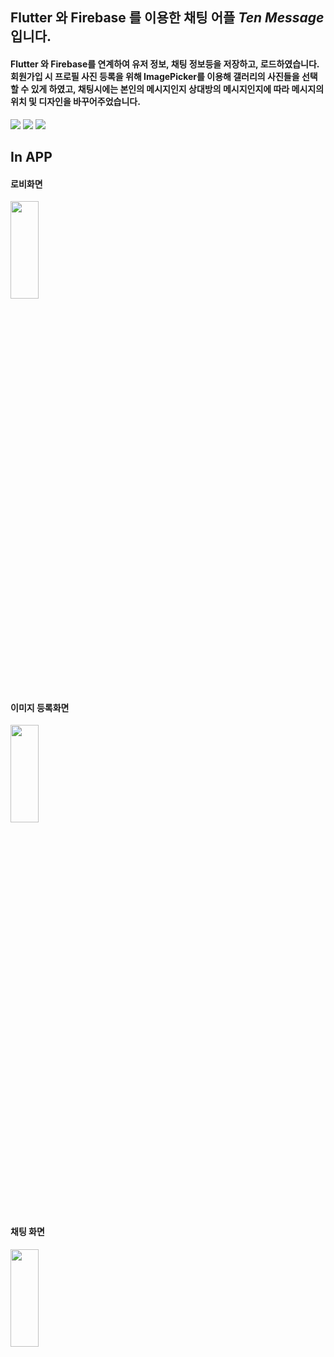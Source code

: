 ## Flutter 와 Firebase 를 이용한 채팅 어플 *Ten Message*입니다.

#### Flutter 와 Firebase를 연계하여 유저 정보, 채팅 정보등을 저장하고, 로드하였습니다. 회원가입 시 프로필 사진 등록을 위해 ImagePicker를 이용해 갤러리의 사진들을 선택할 수 있게 하였고, 채팅시에는 본인의 메시지인지 상대방의 메시지인지에 따라 메시지의 위치 및 디자인을 바꾸어주었습니다.

<img src="https://img.shields.io/badge/Flutter-02569B?style=flat-square&logo=flutter&logoColor=white"/> <img src="https://img.shields.io/badge/Dart-0175C2?style=flat-square&logo=dart&logoColor=white"/> <img src="https://img.shields.io/badge/Firebase-FFCA28?style=flat-square&logo=firebase&logoColor=white"/>


## In APP
#### 로비화면
<img src="https://user-images.githubusercontent.com/43633076/175849020-eaf585d2-5856-4e0e-a20c-c8a90023dc7f.png" width="30%" height="20%"/> 

#### 이미지 등록화면
<img src="https://user-images.githubusercontent.com/43633076/175849031-c436e8ce-0e61-4cb6-83c5-f9fa3523ebee.png" width="30%" height="20%"/> 

#### 채팅 화면
<img src="https://user-images.githubusercontent.com/43633076/175849026-d4b099c3-de48-4dbb-a91c-92868dd4ca5a.png" width="30%" height="20%"/>


